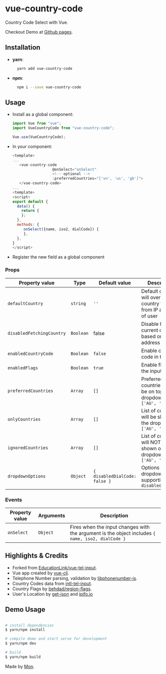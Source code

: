 # vue-country-code

Country Code Select with Vue.

Checkout Demo at [Github pages](https://hantrongbinh.github.io/vue-country-code/).

## Installation

- **yarn**:
  ```bash
    yarn add vue-country-code
  ```
- **npm**:
  ```bash
    npm i --save vue-country-code
  ```

## Usage

- Install as a global component:

  ```javascript
  import Vue from "vue";
  import VueCountryCode from "vue-country-code";

  Vue.use(VueCountryCode);
  ```

- In your component:

  ```js
  <template>
  ...
     <vue-country-code
                    @onSelect="onSelect"
                    <!-- optional -->
                    :preferredCountries="['vn', 'us', 'gb']">
     </vue-country-code>
  ...
  <template>
  <script>
  export default {
    data() {
      return {
      };
    },
    methods: {
       onSelect({name, iso2, dialCode}) {
       },
    },
  }
  </script>
  ```

- Register the new field as a global component

### Props

| Property value            | Type      | Default value                 | Description                                                                 |
| ------------------------- | --------- | ----------------------------- | --------------------------------------------------------------------------- |
| `defaultCountry`          | `string`  | `''`                          | Default country, will override the country fetched from IP address of user  |
| `disabledFetchingCountry` | `Boolean` | false                         | Disable fetching current country based on IP address of user                |
| `enabledCountryCode`      | `Boolean` | `false`                       | Enable country code in the input                                            |
| `enabledFlags`            | `Boolean` | `true`                        | Enable flags in the input                                                   |
| `preferredCountries`      | `Array`   | `[]`                          | Preferred countries list, will be on top of the dropdown. ie `['AU', 'BR']` |
| `onlyCountries`           | `Array`   | `[]`                          | List of countries will be shown on the dropdown. ie `['AU', 'BR']`          |
| `ignoredCountries`        | `Array`   | `[]`                          | List of countries will NOT be shown on the dropdown. ie `['AU', 'BR']`      |
| `dropdownOptions`         | `Object`  | `{ disabledDialCode: false }` | Options for dropdown, supporting `disabledDialCode`                         |

### Events

| Property value | Arguments | Description                                                                                      |
| -------------- | --------- | ------------------------------------------------------------------------------------------------ |
| `onSelect`     | `Object`  | Fires when the input changes with the argument is the object includes `{ name, iso2, dialCode }` |

## Highlights & Credits

- Forked from [EducationLink/vue-tel-input](https://github.com/EducationLink/vue-tel-input).
- Vue app created by [vue-cli](https://github.com/vuejs/vue-cli).
- Telephone Number parsing, validation by [libphonenumber-js](https://catamphetamine.github.io/libphonenumber-js/).
- Country Codes data from [intl-tel-input](https://github.com/jackocnr/intl-tel-input/blob/master/src/js/data.js).
- Country Flags by [behdad/region-flags](https://github.com/behdad/region-flags).
- User's Location by [get-json](https://www.npmjs.com/package/get-json) and [ipifo.io](https://ipinfo.io/json)

## Demo Usage

```bash

# install dependencies
$ yarn/npm install

# compile demo and start serve for development
$ yarn/npm dev

# build
$ yarn/npm build

```

Made by [Mon](https://github.com/hantrongbinh).

